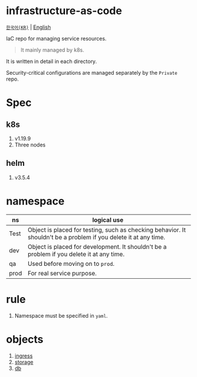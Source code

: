 # infrastructure-as-code

[`한국어(KR)`](./README.md) | [English](./README.en-US.md)

IaC repo for managing service resources.

> It mainly managed by k8s.

It is written in detail in each directory.

Security-critical configurations are managed separately by the `Private` repo.

# Spec

## k8s

1. v1.19.9
1. Three nodes

## helm

1. v3.5.4

# namespace

| ns   | logical use                                                                                                      |
| ---- | ---------------------------------------------------------------------------------------------------------------- |
| Test | Object is placed for testing, such as checking behavior. It shouldn't be a problem if you delete it at any time. |
| dev  | Object is placed for development. It shouldn't be a problem if you delete it at any time.                        |
| qa   | Used before moving on to `prod`.                                                                                 |
| prod | For real service purpose.                                                                                        |

# rule

1. Namespace must be specified in `yaml`.

# objects

1. [ingress](./https-ingress-controller)
1. [storage](./storage)
1. [db](./db)
